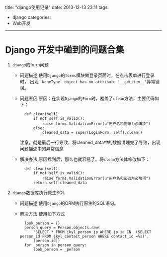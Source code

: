 title: "django使用记录"
date: 2013-12-13 23:11
tags:
- django
categories: 
- Web开发
---
# Django 开发中碰到的问题合集

1. `django`的form问题
	- 问题描述
		使用`Django`的`forms`模块做登录页面时，在点击表单进行登录时， 出现 `'NoneType' object has no attribute '__getitem__'`异常错误。
	- 问题原因
		原因：在实现`Django`的`Form`时，覆盖了`clean`方法，主要代码如下：
		
			def clean(self):
				if not self.is_valid():
					raise forms.ValidationError(u"用户名和密码为必填项")
				else:
					cleaned_data = super(LoginForm, self).clean() 
		
		注意，就是最后一行导致，将cleaned_data中的数据清理完了导致，出现问题描述中的异常信息
	- 解决办法
		原因找到后，那么也就容易了。将`clean`方法体修改如下：

			def clean(self):
				if not self.is_valid():
					raise forms.ValidationError(u"用户名和密码为必填项")
				return self.cleaned_data
				
2. `django`数据库执行原生SQL
	- 问题描述
		使用`Django`的ORM执行原生的SQL语句。
	- 解决方法
		使用如下方式

			look_person = {}
			person_query = Person.objects.raw(
				'SELECT * FROM jkyl_person jp WHERE jp.id IN  (SELECT person_id FROM jkyl_contact_person WHERE contact_id =%s)',
				[person.id])
			for _person in person_query:
				look_person = _person
